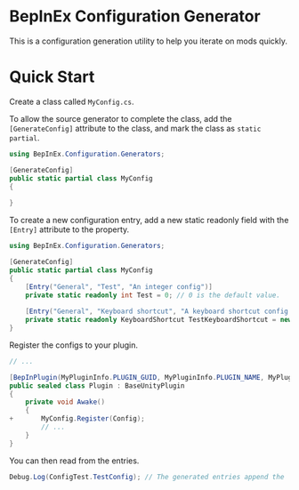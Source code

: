 ﻿# BepInEx Configuration Generator

This is a configuration generation utility to help you iterate on mods quickly.

# Quick Start

Create a class called `MyConfig.cs`.

To allow the source generator to complete the class,
add the `[GenerateConfig]` attribute to the class, and mark the class as `static partial`.

```cs
using BepInEx.Configuration.Generators;

[GenerateConfig]
public static partial class MyConfig
{
    
}
```

To create a new configuration entry, add a new static readonly field with the `[Entry]` attribute to the property.

```cs
using BepInEx.Configuration.Generators;

[GenerateConfig]
public static partial class MyConfig
{
    [Entry("General", "Test", "An integer config")]
    private static readonly int Test = 0; // 0 is the default value.
    
    [Entry("General", "Keyboard shortcut", "A keyboard shortcut config (Custom type registered in TomlTypeConverter)")]
    private static readonly KeyboardShortcut TestKeyboardShortcut = new(KeyCode.H, KeyCode.LeftControl);
}
```

Register the configs to your plugin.

```cs
// ...

[BepInPlugin(MyPluginInfo.PLUGIN_GUID, MyPluginInfo.PLUGIN_NAME, MyPluginInfo.PLUGIN_VERSION)]
public sealed class Plugin : BaseUnityPlugin
{
    private void Awake()
    {
+       MyConfig.Register(Config);
        // ...
    }
}
```

You can then read from the entries. 

```cs
Debug.Log(ConfigTest.TestConfig); // The generated entries append the `Config` suffix.
```
